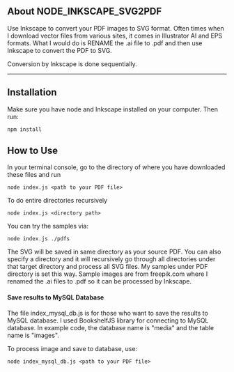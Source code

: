 ## About NODE_INKSCAPE_SVG2PDF
Use Inkscape to convert your PDF images to SVG format. Often times when I download vector files from various sites, it comes in Illustrator AI and EPS formats. What I would do is RENAME the .ai file to .pdf and then use Inkscape to convert the PDF to SVG.

Conversion by Inkscape is done sequentially.

***
## Installation

Make sure you have node and Inkscape installed on your computer. Then run:

```
npm install
```
## How to Use

In your terminal console, go to the directory of where you have downloaded these files and run
```
node index.js <path to your PDF file>
```

To do entire directories recursively

```
node index.js <directory path>
```

You can try the samples via:

```
node index.js ./pdfs
```

The SVG will be saved in same directory as your source PDF. You can also specify a directory and it will recursively go through all directories under that target directory and process all SVG files. My samples under PDF directory is set this way. Sample images are from freepik.com where I renamed the .ai files to .pdf so it can be processed by Inkscape.

#### Save results to MySQL Database

The file index_mysql_db.js is for those who want to save the results to MySQL database. I used BookshelfJS library for connecting to MySQL database. In example code, the database name is "media" and the table name is "images".

To process image and save to database, use:

```
node index_mysql_db.js <path to your PDF file>
```


